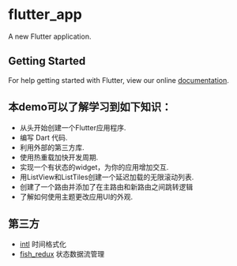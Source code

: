 # flutter_app

A new Flutter application.

## Getting Started

For help getting started with Flutter, view our online
[documentation](https://flutter.io/).

## 本demo可以了解学习到如下知识：
- 从头开始创建一个Flutter应用程序.
- 编写 Dart 代码.
- 利用外部的第三方库.
- 使用热重载加快开发周期.
- 实现一个有状态的widget，为你的应用增加交互.
- 用ListView和ListTiles创建一个延迟加载的无限滚动列表.
- 创建了一个路由并添加了在主路由和新路由之间跳转逻辑
- 了解如何使用主题更改应用UI的外观.


## 第三方
- [intl](https://pub.dev/packages/intl) 时间格式化
- [fish_redux](https://pub.dev/packages/fish_redux) 状态数据流管理
